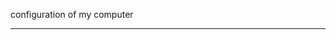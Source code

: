 configuration of my computer


--------------------------------------------------------------------------
